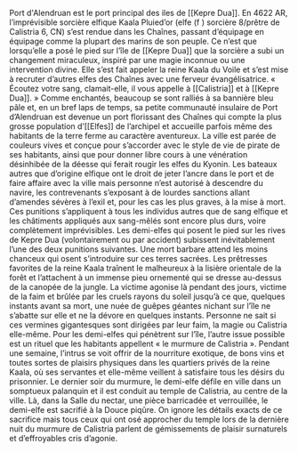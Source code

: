 Port d'Alendruan est le port principal des iles de [[Kepre Dua]].
En 4622 AR, l’imprévisible sorcière elfique Kaala Pluied’or (elfe (f ) sorcière 8/prêtre de Calistria 6, CN) s’est rendue dans les Chaînes, passant d’équipage en équipage comme la plupart des marins de son peuple. Ce n’est que lorsqu’elle a posé le pied sur l’île de [[Kepre Dua]] que la sorcière a subi un changement miraculeux, inspiré par une magie inconnue ou une intervention divine. Elle s’est fait appeler la reine Kaala du Voile et s’est mise à recruter d’autres elfes des Chaînes avec une ferveur évangélisatrice.
« Écoutez votre sang, clamait-elle, il vous appelle à [[Calistria]] et à [[Kepre Dua]]. » Comme enchantés, beaucoup se sont ralliés à sa bannière bleu pâle et, en un bref laps de temps, sa petite communauté insulaire de Port d’Alendruan est devenue un port florissant des Chaînes qui compte la plus grosse population d’[[Elfes]] de l’archipel et accueille parfois même des habitants de la terre ferme au caractère aventureux.
La ville est parée de couleurs vives et conçue pour s’accorder avec le style de vie de pirate de ses habitants, ainsi que pour donner libre cours à une vénération désinhibée de la déesse qui ferait rougir les elfes du Kyonin.
Les bateaux autres que d’origine elfique ont le droit de jeter l’ancre dans le port et de faire affaire avec la ville mais personne n’est autorisé à descendre du navire, les contrevenants s’exposant à de lourdes sanctions allant d’amendes sévères à l’exil et, pour les cas les plus graves, à la mise à mort. Ces punitions s’appliquent à tous les individus autres que de sang
elfique et les châtiments appliqués aux sang-mêlés sont encore plus durs, voire complètement imprévisibles. Les demi-elfes qui posent le pied sur les rives de Kepre Dua (volontairement ou par accident) subissent inévitablement l’une des deux punitions suivantes. Une mort barbare attend les moins chanceux qui osent s’introduire sur ces terres sacrées. Les prêtresses favorites de la reine Kaala traînent le malheureux à la lisière orientale de la forêt et l’attachent à un immense pieu ornementé qui se dresse au-dessus de la canopée de la jungle. La victime agonise là pendant des jours, victime de la faim et brûlée par les cruels rayons du soleil jusqu’à ce que, quelques instants avant sa mort, une nuée de guêpes géantes nichant sur l’île ne s’abatte sur elle et ne la dévore en quelques instants. Personne ne sait si ces vermines gigantesques sont dirigées par leur faim, la magie ou Calistria elle-même.
Pour les demi-elfes qui pénètrent sur l’île, l’autre issue possible est un rituel que les habitants appellent « le murmure de Calistria ». Pendant une semaine, l’intrus se voit offrir de la nourriture exotique, de bons vins et toutes sortes de plaisirs physiques dans les quartiers privés de la reine Kaala, où ses servantes et elle-même veillent à satisfaire tous les désirs du prisonnier. Le dernier soir du murmure, le demi-elfe défile en ville dans un somptueux palanquin et il est conduit au temple de Calistria, au centre de la ville. Là, dans la Salle du nectar, une pièce barricadée et verrouillée, le demi-elfe est sacrifié à la Douce piqûre. On ignore les détails exacts de ce sacrifice mais tous ceux qui ont osé approcher du temple lors de la dernière nuit du murmure de Calistria parlent de gémissements de plaisir surnaturels et d’effroyables cris d’agonie.